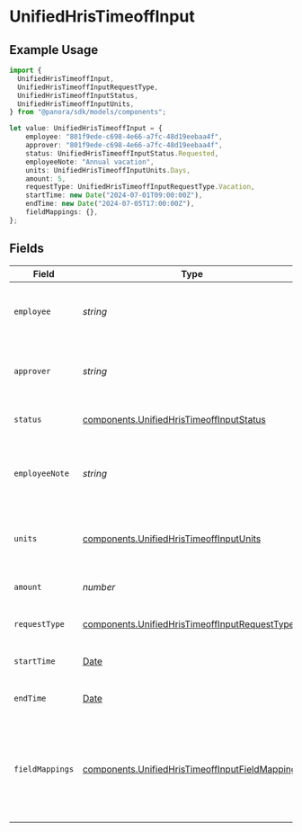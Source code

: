 # UnifiedHrisTimeoffInput

## Example Usage

```typescript
import {
  UnifiedHrisTimeoffInput,
  UnifiedHrisTimeoffInputRequestType,
  UnifiedHrisTimeoffInputStatus,
  UnifiedHrisTimeoffInputUnits,
} from "@panora/sdk/models/components";

let value: UnifiedHrisTimeoffInput = {
    employee: "801f9ede-c698-4e66-a7fc-48d19eebaa4f",
    approver: "801f9ede-c698-4e66-a7fc-48d19eebaa4f",
    status: UnifiedHrisTimeoffInputStatus.Requested,
    employeeNote: "Annual vacation",
    units: UnifiedHrisTimeoffInputUnits.Days,
    amount: 5,
    requestType: UnifiedHrisTimeoffInputRequestType.Vacation,
    startTime: new Date("2024-07-01T09:00:00Z"),
    endTime: new Date("2024-07-05T17:00:00Z"),
    fieldMappings: {},
};
```

## Fields

| Field                                                                                                              | Type                                                                                                               | Required                                                                                                           | Description                                                                                                        | Example                                                                                                            |
| ------------------------------------------------------------------------------------------------------------------ | ------------------------------------------------------------------------------------------------------------------ | ------------------------------------------------------------------------------------------------------------------ | ------------------------------------------------------------------------------------------------------------------ | ------------------------------------------------------------------------------------------------------------------ |
| `employee`                                                                                                         | *string*                                                                                                           | :heavy_minus_sign:                                                                                                 | The UUID of the employee taking time off                                                                           | 801f9ede-c698-4e66-a7fc-48d19eebaa4f                                                                               |
| `approver`                                                                                                         | *string*                                                                                                           | :heavy_minus_sign:                                                                                                 | The UUID of the approver for the time off request                                                                  | 801f9ede-c698-4e66-a7fc-48d19eebaa4f                                                                               |
| `status`                                                                                                           | [components.UnifiedHrisTimeoffInputStatus](../../models/components/unifiedhristimeoffinputstatus.md)               | :heavy_minus_sign:                                                                                                 | The status of the time off request                                                                                 | REQUESTED                                                                                                          |
| `employeeNote`                                                                                                     | *string*                                                                                                           | :heavy_minus_sign:                                                                                                 | A note from the employee about the time off request                                                                | Annual vacation                                                                                                    |
| `units`                                                                                                            | [components.UnifiedHrisTimeoffInputUnits](../../models/components/unifiedhristimeoffinputunits.md)                 | :heavy_minus_sign:                                                                                                 | The units used for the time off (e.g., Days, Hours)                                                                | DAYS                                                                                                               |
| `amount`                                                                                                           | *number*                                                                                                           | :heavy_minus_sign:                                                                                                 | The amount of time off requested                                                                                   | 5                                                                                                                  |
| `requestType`                                                                                                      | [components.UnifiedHrisTimeoffInputRequestType](../../models/components/unifiedhristimeoffinputrequesttype.md)     | :heavy_minus_sign:                                                                                                 | The type of time off request                                                                                       | VACATION                                                                                                           |
| `startTime`                                                                                                        | [Date](https://developer.mozilla.org/en-US/docs/Web/JavaScript/Reference/Global_Objects/Date)                      | :heavy_minus_sign:                                                                                                 | The start time of the time off                                                                                     | 2024-07-01T09:00:00Z                                                                                               |
| `endTime`                                                                                                          | [Date](https://developer.mozilla.org/en-US/docs/Web/JavaScript/Reference/Global_Objects/Date)                      | :heavy_minus_sign:                                                                                                 | The end time of the time off                                                                                       | 2024-07-05T17:00:00Z                                                                                               |
| `fieldMappings`                                                                                                    | [components.UnifiedHrisTimeoffInputFieldMappings](../../models/components/unifiedhristimeoffinputfieldmappings.md) | :heavy_minus_sign:                                                                                                 | The custom field mappings of the object between the remote 3rd party & Panora                                      | {<br/>"custom_field_1": "value1",<br/>"custom_field_2": "value2"<br/>}                                             |